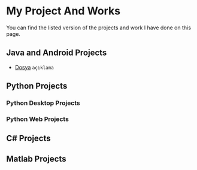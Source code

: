 # My Project And Works

You can find the listed version of the projects and work I have done on this page.
##  Java and Android Projects
- [Dosya](link) `açıklama`
## Python Projects
###  Python Desktop Projects
###  Python Web Projects
## C# Projects
## Matlab Projects



 
